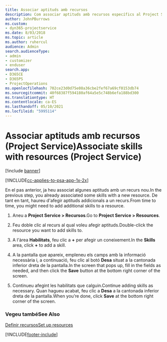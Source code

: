 ```yaml
---
title: Associar aptituds amb recursos
description: Com associar aptituds amb recursos específics al Project Service
author: JohnPBurrows
ms.custom:
- dyn365-projectservice
ms.date: 8/03/2018
ms.topic: article
ms.author: ruhercul
audience: Admin
search.audienceType:
- admin
- customizer
- enduser
search.app:
- D365CE
- D365PS
- ProjectOperations
ms.openlocfilehash: 702ce23d0d75e08a36cbe2fef67a69cf0153db74
ms.sourcegitcommit: 40f68387f594180af64a5e5c748b6efa188bd300
ms.translationtype: HT
ms.contentlocale: ca-ES
ms.lasthandoff: 05/10/2021
ms.locfileid: "5995114"
---
```

# <a name="associate-skills-with-resources-project-service"></a><span data-ttu-id="dcea4-103">Associar aptituds amb recursos (Project Service)</span><span class="sxs-lookup"><span data-stu-id="dcea4-103">Associate skills with resources (Project Service)</span></span>

[!include [banner](../includes/psa-now-project-operations.md)]

[!INCLUDE[cc-applies-to-psa-app-1x-2x](../includes/cc-applies-to-psa-app-1x-2x.md)]

<span data-ttu-id="dcea4-104">En el pas anterior, ja heu associat algunes aptituds amb un recurs nou.</span><span class="sxs-lookup"><span data-stu-id="dcea4-104">In the previous step, you already associated some skills with  a new resource.</span></span> <span data-ttu-id="dcea4-105">De tant en tant, haureu d'afegir aptituds addicionals a un recurs.</span><span class="sxs-lookup"><span data-stu-id="dcea4-105">From time to time, you might need to add additional skills to a resource.</span></span>  
  
1.  <span data-ttu-id="dcea4-106">Aneu a **Project Service > Recursos**.</span><span class="sxs-lookup"><span data-stu-id="dcea4-106">Go to **Project Service > Resources**.</span></span>  
  
2.  <span data-ttu-id="dcea4-107">Feu doble clic al recurs al qual voleu afegir aptituds.</span><span class="sxs-lookup"><span data-stu-id="dcea4-107">Double-click the resource you want to add skills to.</span></span>  
  
3.  <span data-ttu-id="dcea4-108">A l'àrea **Habilitats**, feu clic a **+** per afegir un coneixement.</span><span class="sxs-lookup"><span data-stu-id="dcea4-108">In the **Skills** area, click **+** to add a skill.</span></span>  
  
4.  <span data-ttu-id="dcea4-109">A la pantalla que apareix, empleneu els camps amb la informació necessària i, a continuació, feu clic al botó **Desa** situat a la cantonada inferior dreta de la pantalla.</span><span class="sxs-lookup"><span data-stu-id="dcea4-109">In the screen that pops up, fill in the fields as needed, and then click the **Save** button at the bottom right corner of the screen.</span></span>  
  
5.  <span data-ttu-id="dcea4-110">Continueu afegint les habilitats que calguin.</span><span class="sxs-lookup"><span data-stu-id="dcea4-110">Continue adding skills as necessary.</span></span> <span data-ttu-id="dcea4-111">Quan hagueu acabat, feu clic a **Desa** a la cantonada inferior dreta de la pantalla.</span><span class="sxs-lookup"><span data-stu-id="dcea4-111">When you’re done, click **Save** at the bottom right corner of the screen.</span></span>  
  
### <a name="see-also"></a><span data-ttu-id="dcea4-112">Vegeu també</span><span class="sxs-lookup"><span data-stu-id="dcea4-112">See Also</span></span>  
 [<span data-ttu-id="dcea4-113">Definir recursos</span><span class="sxs-lookup"><span data-stu-id="dcea4-113">Set up resources</span></span>](../psa/set-up-resources.md)


[!INCLUDE[footer-include](../includes/footer-banner.md)]